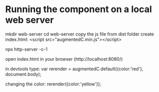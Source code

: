 # Running the component on a local web server

mkdir web-server
cd web-server
copy the js file from dist folder
create index.html:
    &lt;script src="augmentedC.min.js"&gt;&lt;/script&gt;

npx http-server -c-1

open index.html in your browser (http://localhost:8080/)

in devtools type:
var rerender = augmentedC.default({color:'red'}, document.body);

changing the color:
rerender({color:'yellow'});

